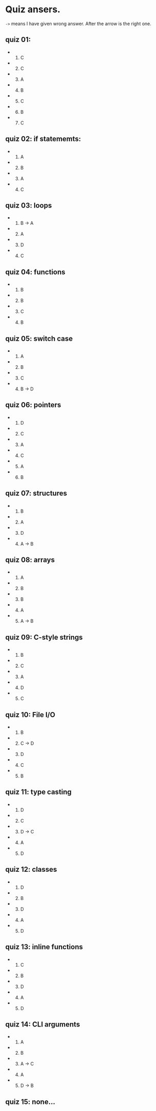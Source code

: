 # Quiz ansers.

`->` means I have given wrong answer. After the arrow is the right one.

## quiz 01:

- 1. C
- 2. C
- 3. A
- 4. B
- 5. C
- 6. B
- 7. C

## quiz 02: if statememts:

- 1. A
- 2. B
- 3. A
- 4. C

## quiz 03: loops

- 1. B -> A
- 2. A
- 3. D
- 4. C

## quiz 04: functions

- 1. B
- 2. B
- 3. C
- 4. B

## quiz 05: switch case

- 1. A
- 2. B
- 3. C
- 4. B -> D

## quiz 06: pointers

- 1. D
- 2. C
- 3. A
- 4. C
- 5. A
- 6. B

## quiz 07: structures

- 1. B
- 2. A
- 3. D
- 4. A -> B

## quiz 08: arrays

- 1. A
- 2. B
- 3. B
- 4. A
- 5. A -> B

## quiz 09: C-style strings

- 1. B
- 2. C
- 3. A
- 4. D
- 5. C

## quiz 10: File I/O

- 1. B
- 2. C -> D
- 3. D
- 4. C
- 5. B

## quiz 11: type casting

- 1. D
- 2. C
- 3. D -> C
- 4. A
- 5. D

## quiz 12: classes

- 1. D
- 2. B
- 3. D
- 4. A
- 5. D

## quiz 13: inline functions

- 1. C
- 2. B
- 3. D
- 4. A
- 5. D

## quiz 14: CLI arguments

- 1. A
- 2. B
- 3. A -> C
- 4. A
- 5. D -> B

## quiz 15: none...

